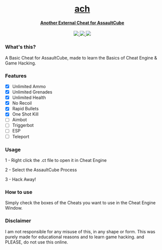 <h1 align="center">
  <br>
  <a href="https://https://github.com/smintf/ach/">
  <br>
  ach
  <br>
</h1>


<h4 align="center">Another External Cheat for AssaultCube</h4>

<p align="center">
  <a href="https://https://github.com/smintf/ach/">
    <img src="https://img.shields.io/badge/platform-windows-blue">
  </a>
  <a href="https://https://github.com/smintf/ach/">
      <img src="https://img.shields.io/badge/Cheat%20Engine-7.4-sucess">
  </a>
  <a href="https://https://github.com/smintf/ach/">
      <img src="https://img.shields.io/badge/AC%20Version-1.2.0.2-blueviolet">
  </a>
</p>

### What's this?
A Basic Cheat for AssaultCube, made to learn the Basics of Cheat Engine &amp; Game Hacking.

### Features

- [x] Unlimited Ammo
- [x] Unlimited Grenades
- [x] Unlimited Health
- [x] No Recoil
- [x] Rapid Bullets
- [x] One Shot Kill
- [ ] Aimbot
- [ ] Triggerbot
- [ ] ESP
- [ ] Teleport

### Usage
1 - Right click the .ct file to open it in Cheat Engine

2 - Select the AssaultCube Process

3 - Hack Away!

### How to use

Simply check the boxes of the Cheats you want to use in the Cheat Engine Window. 

### Disclaimer

I am not responsible for any misuse of this, in any shape or form. This was purely made for educational reasons and to learn game hacking. and PLEASE, do not use this online.
